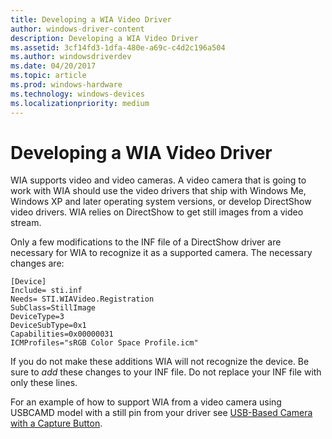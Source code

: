```yaml
---
title: Developing a WIA Video Driver
author: windows-driver-content
description: Developing a WIA Video Driver
ms.assetid: 3cf14fd3-1dfa-480e-a69c-c4d2c196a504
ms.author: windowsdriverdev
ms.date: 04/20/2017
ms.topic: article
ms.prod: windows-hardware
ms.technology: windows-devices
ms.localizationpriority: medium
---
```


# Developing a WIA Video Driver





WIA supports video and video cameras. A video camera that is going to work with WIA should use the video drivers that ship with Windows Me, Windows XP and later operating system versions, or develop DirectShow video drivers. WIA relies on DirectShow to get still images from a video stream.

Only a few modifications to the INF file of a DirectShow driver are necessary for WIA to recognize it as a supported camera. The necessary changes are:

```
[Device]
Include= sti.inf
Needs= STI.WIAVideo.Registration
SubClass=StillImage
DeviceType=3
DeviceSubType=0x1
Capabilities=0x00000031
ICMProfiles="sRGB Color Space Profile.icm"
```

If you do not make these additions WIA will not recognize the device. Be sure to *add* these changes to your INF file. Do not replace your INF file with only these lines.

For an example of how to support WIA from a video camera using USBCAMD model with a still pin from your driver see [USB-Based Camera with a Capture Button](https://msdn.microsoft.com/library/windows/hardware/ff568643).

 

 




